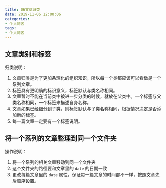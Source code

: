 ```yaml
---
title: 06文章归类
date: 2019-11-06 12:00:06
categories:
- 个人博客
tags:
- 个人博客
---
```


## 文章类别和标签

归类说明：

1. 文章归类是为了更加条理化的组织知识，所以每一个类都应该可以看做是一个系列文章。
2. 标签具有更明确的标识意义，标签默认与类名称相同。
3. 文章暂时不能在当前类中被进一步分类的时候，就放在父类中。一个标签与父类名称相同，一个标签来描述自身名称。
4. 文章如果已经细分到子类，则标签默认与子类名称相同，根据情况决定是否添加新的标签。
5. 每一篇文章一定要有一个标签说明。

## 将一个系列的文章整理到同一个文件夹

操作说明：

1. 将一个系列的相关文章移动到同一个文件夹
2. 这个文件夹的路径要和文章里的 ```date``` 的日期一致
3. 更改每篇文章里的 ```date```  属性，保证每一篇文章的时间都不一样，按照文章先后顺序设置。
